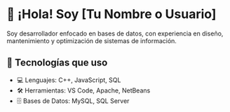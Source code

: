 # 👋 ¡Hola! Soy [Tu Nombre o Usuario]

Soy desarrollador enfocado en bases de datos, con experiencia en diseño, mantenimiento y optimización de sistemas de información.

## 🚀 Tecnologías que uso
- 💻 Lenguajes: C++, JavaScript, SQL
- 🛠️ Herramientas: VS Code, Apache, NetBeans
- 🗄️ Bases de Datos: MySQL, SQL Server
